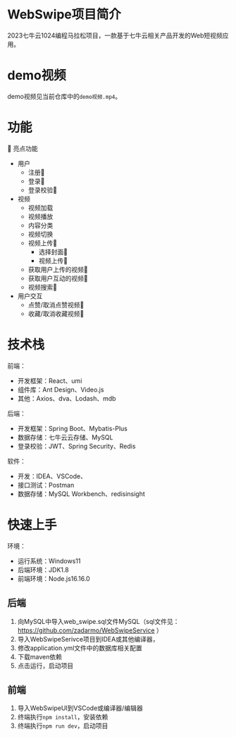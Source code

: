# WebSwipe项目简介

2023七牛云1024编程马拉松项目，一款基于七牛云相关产品开发的Web短视频应用。

# demo视频

demo视频见当前仓库中的`demo视频.mp4`。

# 功能

🌟 亮点功能

- 用户
  - 注册🌟
  - 登录🌟
  - 登录校验🌟
- 视频
  - 视频加载
  - 视频播放
  - 内容分类
  - 视频切换
  - 视频上传🌟
    - 选择封面🌟
    - 视频上传🌟
  - 获取用户上传的视频🌟
  - 获取用户互动的视频🌟
  - 视频搜索🌟
- 用户交互
  - 点赞/取消点赞视频🌟
  - 收藏/取消收藏视频🌟

# 技术栈

前端：

- 开发框架：React、umi
- 组件库：Ant Design、Video.js
- 其他：Axios、dva、Lodash、mdb

后端：

- 开发框架：Spring Boot、Mybatis-Plus
- 数据存储：七牛云云存储、MySQL
- 登录校验：JWT、Spring Security、Redis

软件：

- 开发：IDEA、VSCode、
- 接口测试：Postman
- 数据存储：MySQL Workbench、redisinsight

# 快速上手

环境：

- 运行系统：Windows11
- 后端环境：JDK1.8
- 前端环境：Node.js16.16.0

## 后端

1. 向MySQL中导入web_swipe.sql文件MySQL（sql文件见：https://github.com/zadarmo/WebSwipeService ）
2. 导入WebSwipeSerivce项目到IDEA或其他编译器，
3. 修改application.yml文件中的数据库相关配置
4. 下载maven依赖
5. 点击运行，启动项目

## 前端

1. 导入WebSwipeUI到VSCode或编译器/编辑器
2. 终端执行`npm install`，安装依赖 
3. 终端执行`npm run dev`，启动项目


